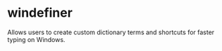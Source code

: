 # windefiner
Allows users to create custom dictionary terms and shortcuts for faster typing on Windows.
